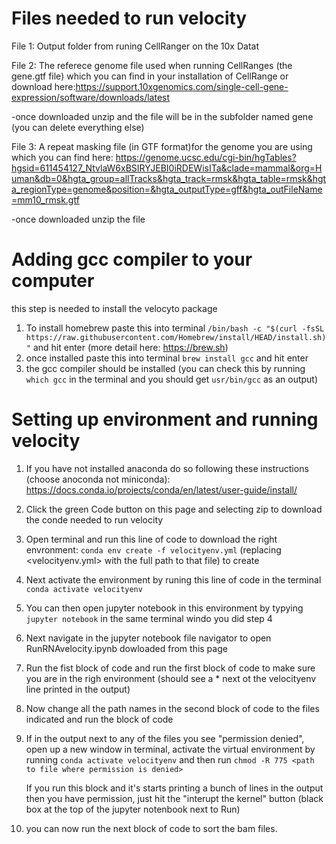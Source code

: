 # Files needed to run velocity
   File 1: Output folder from runing CellRanger on the 10x Datat
   
   File 2: The referece genome file used when running CellRanges (the gene.gtf file) which you can find in your installation of CellRange or download here:https://support.10xgenomics.com/single-cell-gene-expression/software/downloads/latest

-once downloaded unzip and the file will be in the subfolder named gene (you can delete everything else)
   
   File 3: A repeat masking file (in GTF format)for the genome you are using which you can find here: https://genome.ucsc.edu/cgi-bin/hgTables?hgsid=611454127_NtvlaW6xBSIRYJEBI0iRDEWisITa&clade=mammal&org=Human&db=0&hgta_group=allTracks&hgta_track=rmsk&hgta_table=rmsk&hgta_regionType=genome&position=&hgta_outputType=gff&hgta_outFileName=mm10_rmsk.gtf

-once downloaded unzip the file
# Adding gcc compiler to your computer 
   this step is needed to install the velocyto package
  1. To install homebrew paste this into terminal `/bin/bash -c "$(curl -fsSL https://raw.githubusercontent.com/Homebrew/install/HEAD/install.sh)"` and hit enter
   (more detail here: https://brew.sh)
  2. once installed paste this into terminal `brew install gcc` and hit enter
  3. the gcc compiler should be installed (you can check this by running `which gcc` in the terminal and you should get `usr/bin/gcc` as an output)
  
# Setting up environment and running velocity
1. If you have not installed anaconda do so following these instructions (choose anoconda not miniconda):
https://docs.conda.io/projects/conda/en/latest/user-guide/install/

2. Click the green Code button on this page and selecting zip to download the conde needed to run velocity

3. Open terminal and run this line of code to download the right envronment: 
      `conda env create -f velocityenv.yml` 
      (replacing <velocityenv.yml> with the full path to that file) to create 
      
4. Next activate the environment by runing this line of code in the terminal `conda activate velocityenv`

5. You can then open jupyter notebook in this environment by typying `jupyter notebook` in the same terminal windo you did step 4

6. Next navigate in the jupyter notebook file navigator to open RunRNAvelocity.ipynb dowloaded from this page

7. Run the fist block of code and run the first block of code to make sure you are in the righ environment (should see a * next ot the velocityenv line printed in the output)

8. Now change all the path names in the second block of code to the files indicated and run the block of code

9. If in the output next to any of the files you see "permission denied", open up a new window in terminal, activate the virtual environment by running `conda activate velocityenv` and then run `chmod -R 775 <path to file where permission is denied>`

   If you run this block and it's starts printing a bunch of lines in the output then you have permission, just hit the "interupt the kernel" 
   button (black box at the top of the jupyter notenbook next to Run)

10. you can now run the next block of code to sort the bam files.

